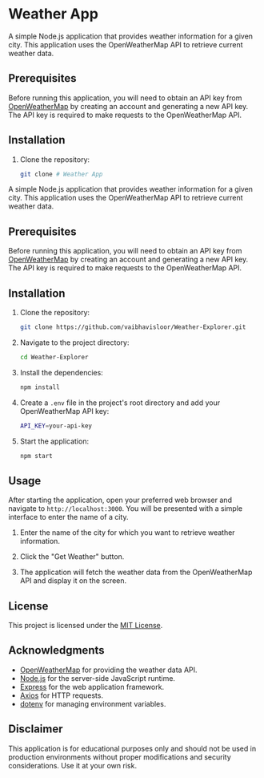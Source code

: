 # Weather App

A simple Node.js application that provides weather information for a given city. This application uses the OpenWeatherMap API to retrieve current weather data.

## Prerequisites

Before running this application, you will need to obtain an API key from [OpenWeatherMap](https://openweathermap.org/) by creating an account and generating a new API key. The API key is required to make requests to the OpenWeatherMap API.

## Installation

1. Clone the repository:

   ```bash
   git clone # Weather App

A simple Node.js application that provides weather information for a given city. This application uses the OpenWeatherMap API to retrieve current weather data.

## Prerequisites

Before running this application, you will need to obtain an API key from [OpenWeatherMap](https://openweathermap.org/) by creating an account and generating a new API key. The API key is required to make requests to the OpenWeatherMap API.

## Installation

1. Clone the repository:

   ```bash
   git clone https://github.com/vaibhavisloor/Weather-Explorer.git
   ```

2. Navigate to the project directory:

   ```bash
   cd Weather-Explorer
   ```

3. Install the dependencies:

   ```bash
   npm install
   ```

4. Create a `.env` file in the project's root directory and add your OpenWeatherMap API key:

   ```bash
   API_KEY=your-api-key
   ```

5. Start the application:

   ```bash
   npm start
   ```

## Usage

After starting the application, open your preferred web browser and navigate to `http://localhost:3000`. You will be presented with a simple interface to enter the name of a city.

1. Enter the name of the city for which you want to retrieve weather information.

2. Click the "Get Weather" button.

3. The application will fetch the weather data from the OpenWeatherMap API and display it on the screen.


## License

This project is licensed under the [MIT License](LICENSE).

## Acknowledgments

- [OpenWeatherMap](https://openweathermap.org/) for providing the weather data API.
- [Node.js](https://nodejs.org/) for the server-side JavaScript runtime.
- [Express](https://expressjs.com/) for the web application framework.
- [Axios](https://axios-http.com/) for HTTP requests.
- [dotenv](https://github.com/motdotla/dotenv) for managing environment variables.

## Disclaimer

This application is for educational purposes only and should not be used in production environments without proper modifications and security considerations. Use it at your own risk.
   ```
